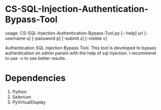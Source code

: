 # CS-SQL-Injection-Authentication-Bypass-Tool
usage: CS-SQL-Injection-Authentication-Bypass-Tool.py [--help] url [-username u] [-password p] [-submit s] [-visible v]

Authentication SQL injection Bypass Tool. This tool is developed to bypass
authentication on admin panels with the help of sql injection. I recommend to
use -v to see better results.

# Dependencies
1. Python
2. Selenium
3. PyVirtualDisplay
